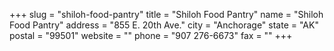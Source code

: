 +++
slug = "shiloh-food-pantry"
title = "Shiloh Food Pantry"
name = "Shiloh Food Pantry"
address = "855 E. 20th Ave."
city = "Anchorage"
state = "AK"
postal = "99501"
website = ""
phone = "907 276-6673"
fax = ""
+++
